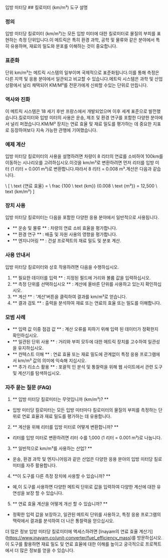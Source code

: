 입방 미터당 ## 킬로미터 (km/m³) 도구 설명

### 정의
입방 미터당 킬로미터 (km/m³)는 모든 입방 미터에 대한 킬로미터로 물질의 부피를 표현하는 측정 단위입니다.이 메트릭은 특히 환경 과학, 공학 및 물류와 같은 분야에서 특히 유용하며, 재료의 밀도와 분포를 이해하는 것이 중요합니다.

### 표준화
단위 km/m³는 메트릭 시스템의 일부이며 국제적으로 표준화됩니다.이를 통해 측정은 다른 지역 및 응용 분야에서 일관되고 비교할 수 있습니다.메트릭 시스템은 과학 및 산업 상황에서 널리 채택되어 KM/M³를 전문가에게 신뢰할 수있는 단위로 만듭니다.

### 역사와 진화
이 메트릭 시스템은 18 세기 후반 프랑스에서 개발되었으며 이후 세계 표준으로 발전했습니다.킬로미터와 입방 미터의 사용은 운송, 제조 및 환경 연구를 포함한 다양한 분야에서 널리 퍼졌습니다.KM/M³ 장치는 연료 효율 및 재료 밀도를 평가하는 데 중요한 지표로 등장하여보다 지속 가능한 관행에 기여했습니다.

### 예제 계산
입방 미터당 킬로미터의 사용을 설명하려면 차량이 8 리터의 연료를 소비하여 100km를 이동하는 시나리오를 고려하십시오.이것을 km/m³로 변환하려면 먼저 리터를 입방 미터 (1 리터 = 0.001 m³)로 변환합니다.따라서 8 리터 = 0.008 m³.계산은 다음과 같습니다.

\ [
\ text {연료 효율} = \ frac {100 \ text {km}} {0.008 \ text {m³}} = 12,500 \ text {km/m³}
\]

### 장치 사용
입방 미터당 킬로미터는 다음을 포함한 다양한 응용 분야에서 일반적으로 사용됩니다.
- ** 운송 및 물류 ** : 차량의 연료 소비 효율을 평가합니다.
- ** 환경 연구 ** : 배출 및 자원 사용의 영향을 평가합니다.
- ** 엔지니어링 ** : 건설 프로젝트의 재료 밀도 및 분포 계산.

### 사용 안내서
입방 미터당 킬로미터와 상호 작용하려면 다음을 수행하십시오.
1. ** 필요한 데이터를 입력 ** : 지정된 필드에 거리와 볼륨 값을 입력하십시오.
2. ** 측정 단위를 선택하십시오 ** : 계산에 올바른 단위를 사용하고 있는지 확인하십시오.
3. ** 계산 ** : '계산'버튼을 클릭하여 결과를 km/m³로 얻습니다.
4. ** 결과 검토 ** : 출력을 분석하여 재료 또는 연료의 효율 또는 밀도를 이해합니다.

### 모범 사례
- ** 입력 값 이중 점검 값 ** : 계산 오류를 피하기 위해 입력 된 데이터가 정확한지 확인하십시오.
- ** 일관된 단위 사용 ** : 거리와 부피 모두에 대한 메트릭 장치를 고수하여 일관성을 유지하십시오.
- ** 컨텍스트 이해 ** : 연료 효율 또는 재료 밀도에 관계없이 특정 응용 프로그램에서 km/m³ 값의 의미에 익숙해 지십시오.
- ** 추가 리소스 활용 ** : 포괄적 인 분석 및 통찰력을 위해 웹 사이트에서 관련 도구 및 계산기를 탐색하십시오.

### 자주 묻는 질문 (FAQ)

1. ** 입방 미터당 킬로미터는 무엇입니까 (km/m³)? **
- 입방 미터당 킬로미터는 모든 입방 미터마다 킬로미터의 물질의 부피를 측정하는 단위로 연료 효율과 재료 밀도를 평가하는 데 유용합니다.

2. ** 계산을 위해 리터를 입방 미터로 어떻게 변환합니까? **
- 리터를 입방 미터로 변환하려면 리터 수를 1,000 (1 리터 = 0.001 m³)로 나눕니다.

3. ** 일반적으로 km/m³를 사용하는 산업? **
- 운송, 환경 과학 및 엔지니어링과 같은 산업은 다양한 응용 분야의 입방 미터당 킬로미터를 자주 활용합니다.

4. **이 도구를 다른 측정 장치에 사용할 수 있습니까? **
- 예,이 도구를 사용하면 다양한 메트릭 단위로 값을 입력하여 다양한 계산에 대한 유연성을 보장 할 수 있습니다.

5. ** 연료 효율 계산을 어떻게 개선 할 수 있습니까? **
- 정확한 입력 값을 보장하고, 일관된 메트릭 단위를 사용하고, 특정 응용 프로그램의 맥락에서 결과를 분석하여 더 나은 통찰력을 얻으십시오.

더 많은 정보 입방 미터당 킬로미터에 액세스하려면 [Inayam의 연료 효율 계산기] (https://www.inayam.co/unit-converter/fuel_efficiency_mass)를 방문하십시오.이 도구를 활용하면 재료 밀도 및 연료 효율에 대한 이해를 높이고 궁극적으로 프로젝트에서 더 많은 정보를 얻을 수 있습니다.